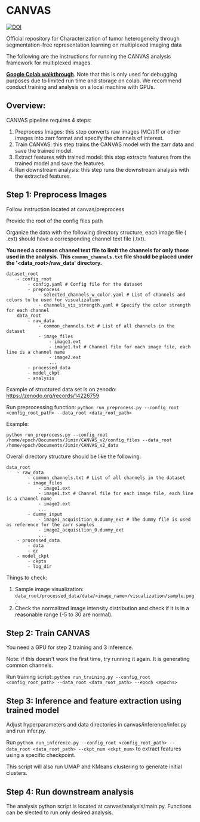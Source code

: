 # CANVAS

[![DOI](https://zenodo.org/badge/887594942.svg)](https://zenodo.org/badge/latestdoi/887594942)

Official repository for Characterization of tumor heterogeneity through segmentation-free representation learning on multiplexed imaging data

The following are the instructions for running the CANVAS analysis framework for multiplexed images.

**[Google Colab walkthrough](https://colab.research.google.com/drive/1iT9pu7_2fR97GGEs6KYovQYMjZ55CkJD?usp=sharing )**. Note that this is only used for debugging purposes due to limited run time and storage on colab. We recommend conduct training and analysis on a local machine with GPUs.

## Overview:
CANVAS pipeline requires 4 steps:
1. Preprocess Images: this step converts raw images IMC/tiff or other images into zarr format and specify the channels of interest.
2. Train CANVAS: this step trains the CANVAS model with the zarr data and save the trained model.
3. Extract features with trained model: this step extracts features from the trained model and save the features.
4. Run downstream analysis: this step runs the downstream analysis with the extracted features.

## Step 1: Preprocess Images
Follow instruction located at canvas/preprocess

Provide the root of the config files path

Organize the data with the following directory structure, each image file (<image>.ext) should have a corresponding channel text file (<image>.txt).

**You need a common channel text file to limit the channels for only those used in the analysis. This `common_channels.txt` file should be placed under the '<data_root>/raw_data' directory.**

```
dataset_root
    - config_root
        - config.yaml # Config file for the dataset
        - preprocess
            - selected_channels_w_color.yaml # List of channels and colors to be used for visualization
            - channels_vis_strength.yaml # Specify the color strength for each channel
    data_root
        - raw_data
            - common_channels.txt # List of all channels in the dataset
            - image_files
                - image1.ext
                - image1.txt # Channel file for each image file, each line is a channel name
                - image2.ext
                ...
        - processed_data
        - model_ckpt
        - analysis
```
Example of structured data set is on zenodo: https://zenodo.org/records/14226759

Run preprocessing function: `python run_preprocess.py --config_root <config_root_path> --data_root <data_root_path>`

Example:
```
python run_preprocess.py --config_root /home/epoch/Documents/Jimin/CANVAS_v2/config_files --data_root /home/epoch/Documents/Jimin/CANVAS_v2_data
```

Overall directory structure should be like the following:
```
data_root
    - raw_data
        - common_channels.txt # List of all channels in the dataset
        - image_files
            - image1.ext
            - image1.txt # Channel file for each image file, each line is a channel name
            - image2.ext
            ...
        - dummy_input
            - image1_acquisition_0.dummy_ext # The dummy file is used as reference for the zarr samples
            - image2_acquisition_0.dummy_ext
            ...
    - processed_data
        - data
        - qc
    - model_ckpt
        - ckpts
        - log_dir
```

Things to check:
1. Sample image visualization: `data_root/processed_data/data/<image_name>/visualization/sample.png`.
2. Check the normalized image intensity distribution and check if it is in a reasonable range (-5 to 30 are normal).


## Step 2: Train CANVAS
You need a GPU for step 2 training and 3 inference.

Note: if this doesn't work the first time, try running it again. It is generating common channels.

Run training script: `python run_training.py --config_root <config_root_path> --data_root <data_root_path> --epoch <epochs>`

## Step 3: Inference and feature extraction using trained model
Adjust hyperparameters and data directories in canvas/inference/infer.py and run infer.py.

Run `python run_inference.py --config_root <config_root_path> --data_root <data_root_path> --ckpt_num <ckpt_num>` to extract features using a specific checkpoint.

This script will also run UMAP and KMeans clustering to generate initial clusters.

## Step 4: Run downstream analysis
The analysis python script is located at canvas/analysis/main.py. Functions can be slected to run only desired analysis.
